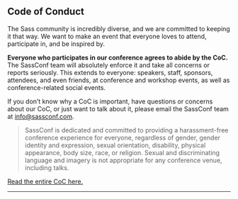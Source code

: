 ## Code of Conduct

The Sass community is incredibly diverse, and we are committed to keeping it that way. We want to make an event that everyone loves to attend, participate in, and be inspired by.

**Everyone who participates in our conference agrees to abide by the CoC.** The SassConf team will absolutely enforce it and take all concerns or reports seriously. This extends to everyone: speakers, staff, sponsors, attendees, and even friends, at conference and workshop events, as well as conference-related social events.

If you don’t know why a CoC is important, have questions or concerns about our CoC, or just want to talk about it, please email the SassConf team at [info@sassconf.com](mailto:info@sassconf.com).

> SassConf is dedicated and committed to providing a harassment-free conference experience for everyone, regardless of gender, gender identity and expression, sexual orientation, disability, physical appearance, body size, race, or religion. Sexual and discriminating language and imagery is not appropriate for any conference venue, including talks.

[Read the entire CoC here.](http://sassconf.com/code-of-conduct/)


* * * 

